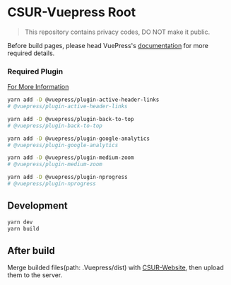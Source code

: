 # CSUR-Vuepress Root

> This repository contains privacy codes, DO NOT make it public.

Before build pages, please head VuePress's [documentation](https://v1.vuepress.vuejs.org/guide/getting-started.html) for more required details.

> 

### Required Plugin
[For More Information](https://vuepress.vuejs.org/zh/plugin/official/plugin-active-header-links.html#%E5%AE%89%E8%A3%85)
```sh
yarn add -D @vuepress/plugin-active-header-links
# @vuepress/plugin-active-header-links

yarn add -D @vuepress/plugin-back-to-top
# @vuepress/plugin-back-to-top

yarn add -D @vuepress/plugin-google-analytics
# @vuepress/plugin-google-analytics

yarn add -D @vuepress/plugin-medium-zoom
# @vuepress/plugin-medium-zoom

yarn add -D @vuepress/plugin-nprogress
# @vuepress/plugin-nprogress

```
## Development

```bash
yarn dev
yarn build
```
## After build
Merge builded files(path: .Vuepress/dist) with [CSUR-Website](https://github.com/Littlegolden/CSUR-Website), then upload them to the server.
